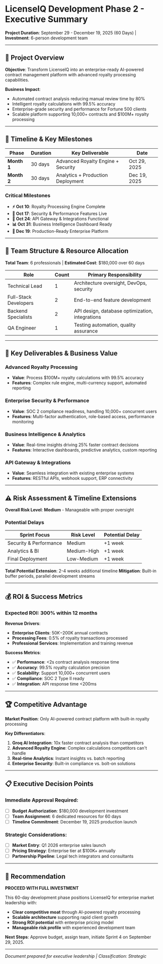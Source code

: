 # LicenseIQ Development Phase 2 - Executive Summary
**Project Duration**: September 29 - December 19, 2025 (60 Days) | **Investment**: 6-person development team

---

## 🎯 Project Overview

**Objective**: Transform LicenseIQ into an enterprise-ready AI-powered contract management platform with advanced royalty processing capabilities.

**Business Impact**: 
- Automated contract analysis reducing manual review time by 80%
- Intelligent royalty calculations with 99.5% accuracy
- Enterprise-grade security and performance for Fortune 500 clients
- Scalable platform supporting 10,000+ contracts and $100M+ royalty processing

---

## 📅 Timeline & Key Milestones

| **Phase** | **Duration** | **Key Deliverable** | **Date** |
|-----------|--------------|---------------------|-----------|
| **Month 1** | 30 days | Advanced Royalty Engine + Security | Oct 29, 2025 |
| **Month 2** | 30 days | Analytics + Production Deployment | Dec 19, 2025 |

### Critical Milestones
- **⚡ Oct 10**: Royalty Processing Engine Complete
- **🔐 Oct 17**: Security & Performance Features Live  
- **🔗 Oct 24**: API Gateway & Integrations Functional
- **📊 Oct 31**: Business Intelligence Dashboard Ready
- **🚀 Dec 19**: Production-Ready Enterprise Platform

---

## 👥 Team Structure & Resource Allocation

**Total Team**: 6 professionals | **Estimated Cost**: $180,000 over 60 days

| **Role** | **Count** | **Primary Responsibility** |
|----------|-----------|----------------------------|
| Technical Lead | 1 | Architecture oversight, DevOps, security |
| Full-Stack Developers | 2 | End-to-end feature development |
| Backend Specialists | 2 | API design, database optimization, integrations |
| QA Engineer | 1 | Testing automation, quality assurance |

---

## 🚀 Key Deliverables & Business Value

### **Advanced Royalty Processing**
- **Value**: Process $100M+ royalty calculations with 99.5% accuracy
- **Features**: Complex rule engine, multi-currency support, automated reporting

### **Enterprise Security & Performance**
- **Value**: SOC 2 compliance readiness, handling 10,000+ concurrent users
- **Features**: Multi-factor authentication, role-based access, performance monitoring

### **Business Intelligence & Analytics**
- **Value**: Real-time insights driving 25% faster contract decisions
- **Features**: Interactive dashboards, predictive analytics, custom reporting

### **API Gateway & Integrations** 
- **Value**: Seamless integration with existing enterprise systems
- **Features**: RESTful APIs, webhook support, ERP connectivity

---

## ⚠️ Risk Assessment & Timeline Extensions

**Overall Risk Level**: **Medium** - Manageable with proper oversight

### **Potential Delays**
| **Sprint Focus** | **Risk Level** | **Potential Delay** |
|------------------|----------------|---------------------|
| Security & Performance | Medium | +1 week |
| Analytics & BI | Medium-High | +1 week |
| Final Deployment | Low-Medium | +1 week |

**Total Potential Extension**: 2-4 weeks additional timeline
**Mitigation**: Built-in buffer periods, parallel development streams

---

## 💰 ROI & Success Metrics

### **Expected ROI**: 300% within 12 months

**Revenue Drivers**:
- **Enterprise Clients**: $50K-$200K annual contracts
- **Processing Fees**: 0.5% of royalty transactions processed
- **Professional Services**: Implementation and training revenue

**Success Metrics**:
- ✅ **Performance**: <2s contract analysis response time
- ✅ **Accuracy**: 99.5% royalty calculation precision
- ✅ **Scalability**: Support 10,000+ concurrent users
- ✅ **Compliance**: SOC 2 Type II ready
- ✅ **Integration**: API response time <200ms

---

## 🏆 Competitive Advantage

**Market Position**: Only AI-powered contract platform with built-in royalty processing

**Key Differentiators**:
1. **Groq AI Integration**: 10x faster contract analysis than competitors
2. **Advanced Royalty Engine**: Complex calculations competitors can't handle  
3. **Real-time Analytics**: Instant insights vs. batch reporting
4. **Enterprise Security**: Built-in compliance vs. bolt-on solutions

---

## 📋 Executive Decision Points

### **Immediate Approval Required**:
- [ ] **Budget Authorization**: $180,000 development investment
- [ ] **Team Assignment**: 6 dedicated resources for 60 days
- [ ] **Timeline Commitment**: December 19, 2025 production launch

### **Strategic Considerations**:
- [ ] **Market Entry**: Q1 2026 enterprise sales launch
- [ ] **Pricing Strategy**: Enterprise tier at $100K+ annually
- [ ] **Partnership Pipeline**: Legal tech integrators and consultants

---

## 🎯 Recommendation

**PROCEED WITH FULL INVESTMENT**

This 60-day development phase positions LicenseIQ for enterprise market leadership with:
- **Clear competitive moat** through AI-powered royalty processing
- **Scalable architecture** supporting rapid client growth
- **Strong ROI potential** with enterprise pricing model
- **Manageable risk profile** with experienced development team

**Next Steps**: Approve budget, assign team, initiate Sprint 4 on September 29, 2025.

---
*Document prepared for executive leadership | Classification: Strategic*